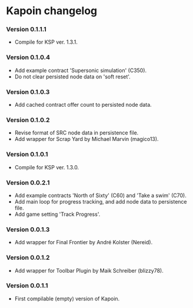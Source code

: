 ﻿# Kapoin changelog

### Version 0.1.1.1
* Compile for KSP ver. 1.3.1.

### Version 0.1.0.4
* Add example contract 'Supersonic simulation' (C350).
* Do not clear persisted node data on 'soft reset'.

### Version 0.1.0.3
* Add cached contract offer count to persisted node data.

### Version 0.1.0.2
* Revise format of SRC node data in persistence file.
* Add wrapper for Scrap Yard by Michael Marvin (magico13).

### Version 0.1.0.1
* Compile for KSP ver. 1.3.0.

### Version 0.0.2.1
* Add example contracts 'North of Sixty' (C60) and 'Take a swim' (C70).
* Add main loop for progress tracking, and add node data to persistence file.
* Add game setting 'Track Progress'.

### Version 0.0.1.3
* Add wrapper for Final Frontier by André Kolster (Nereid).

### Version 0.0.1.2
* Add wrapper for Toolbar Plugin by Maik Schreiber (blizzy78).

### Version 0.0.1.1
* First compilable (empty) version of Kapoin.
